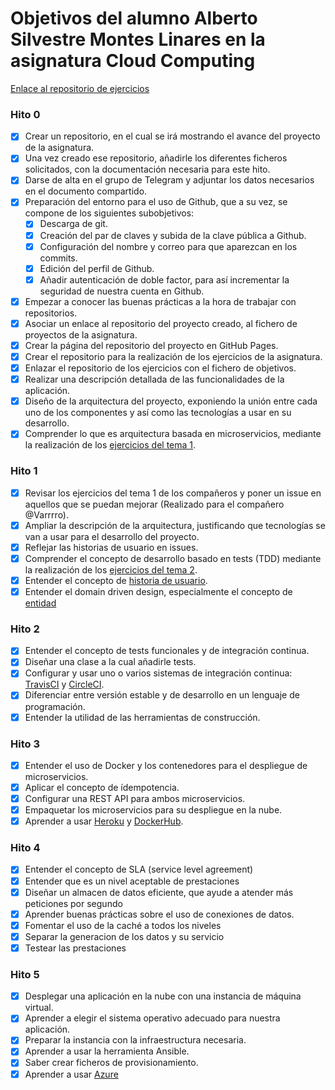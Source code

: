 # Objetivos del alumno Alberto Silvestre Montes Linares en la asignatura Cloud Computing

[Enlace al repositorio de ejercicios](https://github.com/albertosml/Ejercicios_CC)

### Hito 0

- [x] Crear un repositorio, en el cual se irá mostrando el avance del proyecto de la asignatura.
- [x] Una vez creado ese repositorio, añadirle los diferentes ficheros solicitados, con la documentación necesaria para este hito.
- [x] Darse de alta en el grupo de Telegram y adjuntar los datos necesarios en el documento compartido.
- [x] Preparación del entorno para el uso de Github, que a su vez, se compone de los siguientes subobjetivos:
	+ [x] Descarga de git.
	+ [x] Creación del par de claves y subida de la clave pública a Github.
	+ [x] Configuración del nombre y correo para que aparezcan en los commits.
	+ [x] Edición del perfil de Github.
	+ [x] Añadir autenticación de doble factor, para así incrementar la seguridad de nuestra cuenta en Github.
- [x] Empezar a conocer las buenas prácticas a la hora de trabajar con repositorios.
- [x] Asociar un enlace al repositorio del proyecto creado, al fichero de proyectos de la asignatura.
- [x] Crear la página del repositorio del proyecto en GitHub Pages.
- [x] Crear el repositorio para la realización de los ejercicios de la asignatura.
- [x] Enlazar el repositorio de los ejercicios con el fichero de objetivos.
- [x] Realizar una descripción detallada de las funcionalidades de la aplicación.
- [x] Diseño de la arquitectura del proyecto, exponiendo la unión entre cada uno de los componentes y así como las
tecnologías a usar en su desarrollo.
- [x] Comprender lo que es arquitectura basada en microservicios, mediante la realización de los 
[ejercicios del tema 1](https://github.com/albertosml/Ejercicios_CC/blob/master/Tema1/Tema1.md).
 
### Hito 1

- [x] Revisar los ejercicios del tema 1 de los compañeros y poner un issue en aquellos que se puedan mejorar (Realizado
para el compañero @Varrrro).
- [x] Ampliar la descripción de la arquitectura, justificando que tecnologías se van a usar para el desarrollo del 
proyecto.
- [x] Reflejar las historias de usuario en issues.
- [x] Comprender el concepto de desarrollo basado en tests (TDD) mediante la realización de los 
[ejercicios del tema 2](https://github.com/albertosml/Ejercicios_CC/blob/master/Tema2/Tema2.md).
- [x] Entender el concepto de [historia de usuario](https://github.com/JJ/curso-qa-template/blob/master/.github/ISSUE_TEMPLATE/caso-de-uso.md).
- [x] Entender el domain driven design, especialmente el concepto de [entidad](https://medium.com/@jonathanloscalzo/domain-driven-design-principios-beneficios-y-elementos-primera-parte-aad90f30aa35)

### Hito 2

- [x] Entender el concepto de tests funcionales y de integración continua.
- [x] Diseñar una clase a la cual añadirle tests.
- [x] Configurar y usar uno o varios sistemas de integración continua: [TravisCI](https://travis-ci.org/) y [CircleCI](https://circleci.com/).
- [x] Diferenciar entre versión estable y de desarrollo en un lenguaje de programación.
- [x] Entender la utilidad de las herramientas de construcción.

### Hito 3

- [x] Entender el uso de Docker y los contenedores para el despliegue de microservicios.
- [x] Aplicar el concepto de ídempotencia.
- [x] Configurar una REST API para ambos microservicios.
- [x] Empaquetar los microservicios para su despliegue en la nube.
- [x] Aprender a usar [Heroku](https://www.heroku.com/) y [DockerHub](https://hub.docker.com/).

### Hito 4

- [x] Entender el concepto de SLA (service level agreement)
- [x] Entender que es un nivel aceptable de prestaciones
- [x] Diseñar un almacen de datos eficiente, que ayude a atender más peticiones por segundo
- [x] Aprender buenas prácticas sobre el uso de conexiones de datos.
- [x] Fomentar el uso de la caché a todos los niveles
- [x] Separar la generacion de los datos y su servicio
- [x] Testear las prestaciones

### Hito 5

- [x] Desplegar una aplicación en la nube con una instancia de máquina virtual.
- [x] Aprender a elegir el sistema operativo adecuado para nuestra aplicación.
- [x] Preparar la instancia con la infraestructura necesaria.
- [x] Aprender a usar la herramienta Ansible.
- [x] Saber crear ficheros de provisionamiento.
- [x] Aprender a usar [Azure](https://azure.microsoft.com/en-us/)